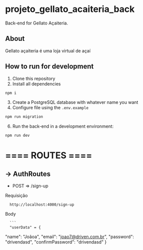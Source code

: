 # projeto_gellato_acaiteria_back

Back-end for Gellato Açaiteria.

## About

Gellato açaiteria é uma loja virtual de açaí

## How to run for development

1. Clone this repository
2. Install all dependencies

```bash
npm i
```

3. Create a PostgreSQL database with whatever name you want
4. Configure file using the `.env.example` 

```bash
npm run migration
```

6. Run the back-end in a development environment:

```bash
npm run dev
```




# ==== ROUTES ====


## ->  AuthRoutes

 - POST ⇒ /sign-up

Requisição 
    
      http://localhost:4000/sign-up
      
  Body 
    
      ```
      "userData" = {
  "name": "Joãoa",
  "email": "joao7@driven.com.br",
  "password": "drivendasd",
  "confirmPassword": "drivendasd"
}
 ```
      
      
      
      
      
